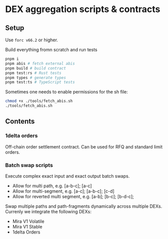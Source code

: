 # DEX aggregation scripts & contracts

## Setup

Use `forc v66.2` or higher.

Build everything fromn scratch and run tests

```bash
pnpm i
pnpm abis # fetch external abis
pnpm build # build contract
pnpm test:rs # Rust tests
pnpm types # generate types
pnpm test:ts # TypeScript tests
```

Sometimes one needs to enable permissions for the sh file:
```bash
chmod +x ./tools/fetch_abis.sh
./tools/fetch_abis.sh
```


## Contents

### 1delta orders

Off-chain order settlement contract.
Can be used for RFQ and standard limit orders.

### Batch swap scripts

Execute complex exact input and exact output batch swaps.

- Allow for multi path, e.g. [a-b-c]; [a-c]
- Allow for multi-segment, e.g. [a-c]; [a-b-c]; [c-d]
- Allow for reverted multi segment, e.g. [a-b]; [b-c]; [b-d-c];

Swap multiple paths and path-fragments dynamically across multiple DEXs. Currenly we integrate the following DEXs:
- Mira V1 Volatile
- Mira V1 Stable
- 1delta Orders